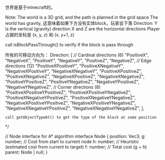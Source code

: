 
世界是基于minecraft的。

Note: The world is a 3D grid, and the path is planned in the grid space
The world has gravity, 这意味着如果下方没有实体block，玩家会下落
Direction: Y is the vertical (gravity) direction
X and Z are the horizontal directions
Player 占据的坐标是 (x, y, z) 和 (x, y+1, z)

call isBlockPassThrough() to verify if the block is pass through

所有的可移动方向为：
Direction: [
      // Cardinal directions (6)
      "PositiveX",
      "NegativeX",
      "PositiveY",
      "NegativeY",
      "PositiveZ",
      "NegativeZ",
      // Edge directions (12)
      "PositiveXPositiveY",
      "PositiveXNegativeY",
      "NegativeXPositiveY",
      "NegativeXNegativeY",
      "PositiveXPositiveZ",
      "PositiveXNegativeZ",
      "NegativeXPositiveZ",
      "NegativeXNegativeZ",
      "PositiveYPositiveZ",
      "PositiveYNegativeZ",
      "NegativeYPositiveZ",
      "NegativeYNegativeZ",
      // Corner directions (8)
      "PositiveXPositiveYPositiveZ",
      "PositiveXPositiveYNegativeZ",
      "PositiveXNegativeYPositiveZ",
      "PositiveXNegativeYNegativeZ",
      "NegativeXPositiveYPositiveZ",
      "NegativeXPositiveYNegativeZ",
      "NegativeXNegativeYPositiveZ",
      "NegativeXNegativeYNegativeZ",
    ],

    call getObjectTypeAt() to get the type of the block at some position

 */

// Node interface for A* algorithm
interface Node {
  position: Vec3;
  g: number; // Cost from start to current node
  h: number; // Heuristic (estimated cost from current to target)
  f: number; // Total cost (g + h)
  parent: Node | null;
}
